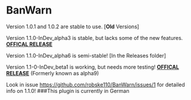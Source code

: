 # BanWarn
Version 1.0.1 and 1.0.2 are stable to use. [**Old** Versions]

Version 1.1.0-InDev_alpha3 is stable, but lacks some of the new features. [**OFFICAL RELEASE**](https://github.com/robske110/BanWarn/releases/tag/1.1.0-InDev-alpha3)

Version 1.1.0-InDev_alpha6 is semi-stable! [In the Releases folder]

Version 1.1-0-InDev_beta1 is working, but needs more testing! [**OFFICAL RELEASE**](https://github.com/robske110/BanWarn/releases/tag/1.1.0-InDev-beta1) (Formerly known as alpha9)

Look in issue https://github.com/robske110/BanWarn/issues/1 for detailed info on 1.1.0!
###This plugin is currently in German
